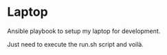 # Laptop

Ansible playbook to setup my laptop for development.

Just need to execute the run.sh script and voilà.